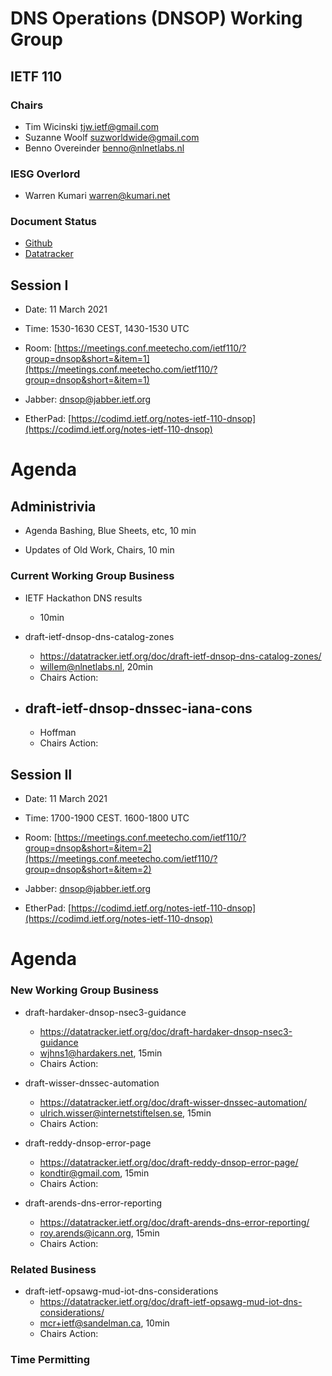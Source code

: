 
# DNS Operations (DNSOP) Working Group
## IETF 110

### Chairs
* Tim Wicinski [tjw.ietf@gmail.com](tjw.ietf@gmail.com)
* Suzanne Woolf [suzworldwide@gmail.com](suzworldwide@gmail.com)
* Benno Overeinder [benno@nlnetlabs.nl](benno@nlnetlabs.nl)

### IESG Overlord
* Warren Kumari [warren@kumari.net](warren@kumari.net)

### Document Status
* [Github](https://github.com/DNSOP/wg-materials/blob/master/dnsop-document-status.md)
* [Datatracker](https://datatracker.ietf.org/wg/dnsop/documents/)


## Session I

* Date: 11 March 2021
* Time: 1530-1630 CEST, 1430-1530 UTC
* Room: [https://meetings.conf.meetecho.com/ietf110/?group=dnsop&short=&item=1](https://meetings.conf.meetecho.com/ietf110/?group=dnsop&short=&item=1)

* Jabber:  [dnsop@jabber.ietf.org](dnsop@jabber.ietf.org)
* EtherPad: [https://codimd.ietf.org/notes-ietf-110-dnsop](https://codimd.ietf.org/notes-ietf-110-dnsop)

# Agenda

## Administrivia

* Agenda Bashing, Blue Sheets, etc,  10 min

* Updates of Old Work, Chairs, 10 min


### Current Working Group Business

*   IETF Hackathon DNS results
    -   10min


*   draft-ietf-dnsop-dns-catalog-zones
    - https://datatracker.ietf.org/doc/draft-ietf-dnsop-dns-catalog-zones/
    - willem@nlnetlabs.nl, 20min
    - Chairs Action:

* draft-ietf-dnsop-dnssec-iana-cons
    -
    - Hoffman 
    - Chairs Action:

## Session II

* Date: 11 March 2021
* Time: 1700-1900 CEST. 1600-1800 UTC
* Room: [https://meetings.conf.meetecho.com/ietf110/?group=dnsop&short=&item=2](https://meetings.conf.meetecho.com/ietf110/?group=dnsop&short=&item=2)

* Jabber:  [dnsop@jabber.ietf.org](dnsop@jabber.ietf.org)
* EtherPad: [https://codimd.ietf.org/notes-ietf-110-dnsop](https://codimd.ietf.org/notes-ietf-110-dnsop)

# Agenda


### New Working Group Business


*   draft-hardaker-dnsop-nsec3-guidance
    - https://datatracker.ietf.org/doc/draft-hardaker-dnsop-nsec3-guidance
    - wjhns1@hardakers.net, 15min
    - Chairs Action:

*   draft-wisser-dnssec-automation
    - https://datatracker.ietf.org/doc/draft-wisser-dnssec-automation/
    - ulrich.wisser@internetstiftelsen.se, 15min
    - Chairs Action:

*   draft-reddy-dnsop-error-page
    - https://datatracker.ietf.org/doc/draft-reddy-dnsop-error-page/
    - kondtir@gmail.com, 15min
    - Chairs Action:

*   draft-arends-dns-error-reporting
    - https://datatracker.ietf.org/doc/draft-arends-dns-error-reporting/
    - roy.arends@icann.org, 15min
    - Chairs Action:

### Related Business

*   draft-ietf-opsawg-mud-iot-dns-considerations
    - https://datatracker.ietf.org/doc/draft-ietf-opsawg-mud-iot-dns-considerations/
    - mcr+ietf@sandelman.ca, 10min
    - Chairs Action:

### Time Permitting



